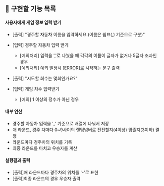 ## 🦊 구현할 기능 목록

#### 사용자에게 게임 정보 입력 받기

- [출력] "경주할 자동차 이름을 입력하세요.(이름은 쉼표(,) 기준으로 구분)"

- [입력] 경주할 자동차 입력 받기

  - [예외처리] 입력을 ','로 나눴을 때 각각의 이름이 글자가 없거나 5글자 초과인 경우
  - [예외처리] 예외 발생시 [ERROR]로 시작하는 문구 출력

- [출력] "시도할 회수는 몇회인가요?"

- [입력] 게임 차수 입력받기

  - [예외] 1 이상의 정수가 아닌 경우 

#### 내부 연산

- 경주할 자동차 입력을 '**,**' 기준으로 배열에 나눠서 저장
- 매 라운드, 경주 차마다 0~9사이의 랜덤넘버로 전진할지(4이상) 멈출지(3이하) 결정
- 라운드마다 경주차의 위치를 기록
- 최종 라운드를 마치고 우승자를 계산

#### 실행결과 출력

- [출력]매 라운드마다 경주차의 위치를 '**-**'로 표현
- [출력]최종 라운드의 경우 우승자 출력



